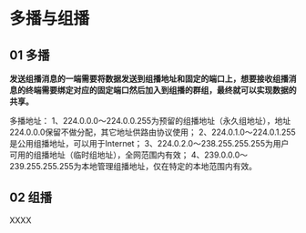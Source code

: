 # 多播与组播

## 01 多播



**发送组播消息的一端需要将数据发送到组播地址和固定的端口上，想要接收组播消息的终端需要绑定对应的固定端口然后加入到组播的群组，最终就可以实现数据的共享。**

多播地址：
1、224.0.0.0～224.0.0.255为预留的组播地址（永久组地址），地址224.0.0.0保留不做分配，其它地址供路由协议使用；
2、224.0.1.0～224.0.1.255是公用组播地址，可以用于Internet；
3、224.0.2.0～238.255.255.255为用户可用的组播地址（临时组地址），全网范围内有效；
4、239.0.0.0～239.255.255.255为本地管理组播地址，仅在特定的本地范围内有效。

## 02 组播

XXXX

